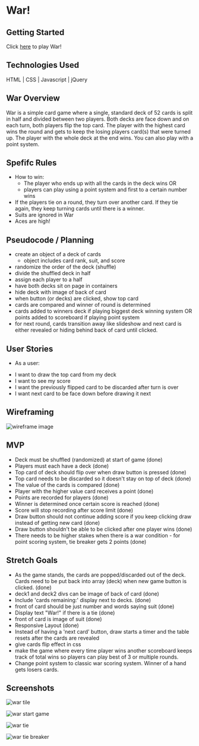 # War!

## Getting Started
Click [here](https://jcollinjones25.github.io/JCJ-War-Card-Game/) to play War!

## Technologies Used
HTML | CSS | Javascript | jQuery

## War Overview

War is a simple card game where a single, standard deck of 52 cards is split in half and divided between two players. Both decks are face down and on each turn, both players flip the top card. The player with the highest card wins the round and gets to keep the losing players card(s) that were turned up. The player with the whole deck at the end wins. You can also play with a point system.

## Spefifc Rules

* How to win:
    -  The player who ends up with all the cards in the deck wins
        OR
    - players can play using a point system and first to a certain number wins
* If the players tie on a round, they turn over another card. If they tie again, they keep turning cards until there is a winner.
* Suits are ignored in War
* Aces are high!

## Pseudocode / Planning

* create an object of a deck of cards
    -  object includes card rank, suit, and score
* randomize the order of the deck (shuffle)
* divide the shuffled deck in half
* assign each player to a half
* have both decks sit on page in containers
* hide deck with image of back of card
* when button (or decks) are clicked, show top card
* cards are compared and winner of round is determined
* cards added to winners deck if playing biggest deck winning system OR points added to scoreboard if playing point system 
* for next round, cards transition away like slideshow and next card is either revealed or hiding behind back of card until clicked. 

## User Stories
* As a user:
- I want to draw the top card from my deck
- I want to see my score
- I want the previously flipped card to be discarded after turn is over
- I want next card to be face down before drawing it next

## Wireframing
![wireframe image](https://github.com/JCollinJones25/JCJ-War-Card-Game/blob/main/images/proj-1-wireframe.png?raw=true)

## MVP
* Deck must be shuffled (randomized) at start of game (done)
* Players must each have a deck (done)
* Top card of deck should flip over when draw button is pressed (done)
* Top card needs to be discarded so it doesn't stay on top of deck (done)
* The value of the cards is compared (done)
* Player with the higher value card receives a point (done)
* Points are recorded for players (done)
* Winner is determined once certain score is reached (done)
* Score will stop recording after score limit (done)
* Draw button should not continue adding score if you keep clicking draw instead of getting new card (done)
* Draw button shouldn't be able to be clicked after one player wins (done)
* There needs to be higher stakes when there is a war condition - for point scoring system, tie breaker gets 2 points (done)

## Stretch Goals
* As the game stands, the cards are popped/discarded out of the deck. Cards need to be put back into array (deck) when new game button is clicked. (done)
* deck1 and deck2 divs can be image of back of card (done)
* Include 'cards remaining:' display next to decks. (done)
* front of card should be just number and words saying suit (done)
* Display text "War!" if there is a tie (done)
* front of card is image of suit (done)
* Responsive Layout (done)
* Instead of having a 'next card' button, draw starts a timer and the table resets after the cards are revealed
* give cards flip effect in css
* make the game where every time player wins another scoreboard keeps track of total wins so players can play best of 3 or multiple rounds.
* Change point system to classic war scoring system. Winner of a hand gets losers cards.

## Screenshots
![war tile](https://github.com/JCollinJones25/JCJ-War-Card-Game/blob/main/images/start1.png?raw=true)

![war start game](https://github.com/JCollinJones25/JCJ-War-Card-Game/blob/main/images/start2.png?raw=true)

![war tie](https://github.com/JCollinJones25/JCJ-War-Card-Game/blob/main/images/war.png?raw=true)

![war tie breaker](https://github.com/JCollinJones25/JCJ-War-Card-Game/blob/main/images/gameover.png?raw=true)
